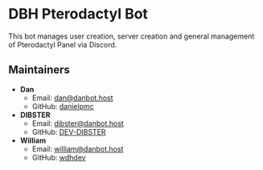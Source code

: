 # DBH Pterodactyl Bot
This bot manages user creation, server creation and general management of Pterodactyl Panel via Discord.

## Maintainers
- **Dan**
    - Email: dan@danbot.host
    - GitHub: [danielpmc](https://github.com/danielpmc)
- **DIBSTER**
    - Email: dibster@danbot.host
    - GitHub: [DEV-DIBSTER](https://github.com/DEV-DIBSTER)
- **William**
    - Email: william@danbot.host
    - GitHub: [wdhdev](https://github.com/wdhdev)

